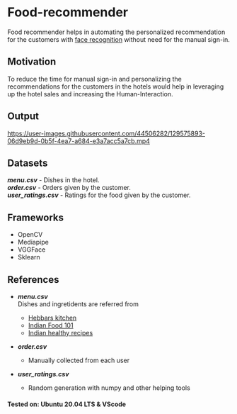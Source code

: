 # Food-recommender
Food recommender helps in automating the personalized recommendation for the customers with [face recognition](https://github.com/stimson06/Custom-Face-Classification) without need for the manual sign-in.

## Motivation
To reduce the time for manual sign-in and personalizing the recommendations for the customers in the hotels would help in leveraging up the hotel sales and increasing the Human-Interaction.

## Output
https://user-images.githubusercontent.com/44506282/129575893-06d9eb9d-0b5f-4ea7-a684-e3a7acc5a7cb.mp4


## Datasets
_**menu.csv**_ - Dishes in the hotel. \
_**order.csv**_ - Orders given by the customer. \
_**user_ratings.csv**_ - Ratings for the food given by the customer. 

## Frameworks 
* OpenCV 
* Mediapipe
* VGGFace
* Sklearn

## References
+ _**menu.csv**_  \
Dishes and ingretidents are referred from 
  -  [Hebbars kitchen](https://hebbarskitchen.com)
  -  [Indian Food 101](https://www.kaggle.com/nehaprabhavalkar/indian-food-101)
  -  [Indian healthy recipes](https://www.indianhealthyrecipes.com/vegetable-fried-rice-indian-style/)
  
+ _**order.csv**_ 
  - Manually collected from each user
  
+ _**user_ratings.csv**_
  - Random generation with numpy and other helping tools
  
 #### Tested on: Ubuntu 20.04 LTS & VScode
  
  
